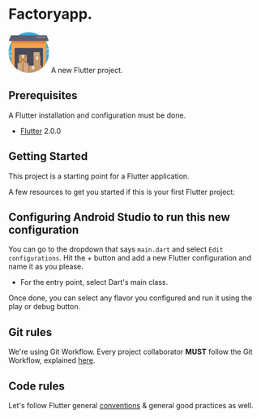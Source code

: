 # Factoryapp.
<img src="assets/images/logo.png" width="80" height="80"> A new Flutter project.



## Prerequisites
A Flutter installation and configuration must be done.
- [Flutter](https://flutter.io/) 2.0.0

## Getting Started

This project is a starting point for a Flutter application.

A few resources to get you started if this is your first Flutter project:

## Configuring Android Studio to run this new configuration

You can go to the dropdown that says `main.dart` and select `Edit configurations`. Hit the + button and add a new Flutter configuration and name it as you please.
- For the entry point, select Dart's main class.

Once done, you can select any flavor you configured and run it using the play or debug button.

## Git rules
We're using Git Workflow. Every project collaborator **MUST** follow the Git Workflow, explained [here](https://www.atlassian.com/git/tutorials/comparing-workflows/gitflow-workflow).

## Code rules
Let's follow Flutter general [conventions](https://flutter.dev/docs/perf/rendering/best-practices) & general good practices as well.
